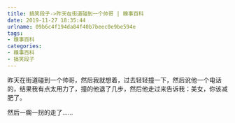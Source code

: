 ```yaml
---
title: 搞笑段子->昨天在街道碰到一个帅哥 | 糗事百科
date: 2019-11-27 18:35:44
urlname: 09b6c4f194da84f40b7beec0e9be594e
tags: 
- 糗事百科
categories:
- 糗事百科
- 搞笑段子
---
```

昨天在街道碰到一个帅哥，然后我就想着，过去轻轻撞一下，然后讹他一个电话的，结果我有点太用力了，撞的他退了几步，然后他走过来告诉我：美女，你该减肥了。

然后一瘸一拐的走了……


